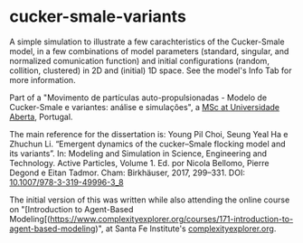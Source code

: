 # cucker-smale-variants

A simple simulation to illustrate a few carachteristics of the Cucker-Smale model, in a few combinations of model parameters (standard, singular, and normalized comunication function) and initial configurations (random, collition, clustered) in 2D and (initial) 1D space. See the model's Info Tab for more information.

Part of a "Movimento de partículas auto-propulsionadas - Modelo de Cucker-Smale e variantes: análise e simulações", a [MSc at Universidade Aberta](https://guiadoscursos.uab.pt/cursos/mestrado-em-estatistica-matematica-e-computacao/), Portugal.

The main reference for the dissertation is:
Young Pil Choi, Seung Yeal Ha e Zhuchun Li. “Emergent dynamics of the cucker–Smale flocking model and its variants”. In: Modeling and Simulation in Science, Engineering and Technology. Active Particles, Volume 1. Ed. por Nicola Bellomo, Pierre Degond e Eitan Tadmor. Cham: Birkhäuser, 2017, 299–331. DOI: [10.1007/978-3-319-49996-3_8](https://doi.org/10.1007/978-3-319-49996-3_8)

The initial version of this was written while also attending the online course on "[Introduction to Agent-Based Modeling[(https://www.complexityexplorer.org/courses/171-introduction-to-agent-based-modeling)", at Santa Fe Institute's [complexityexplorer.org](https://www.complexityexplorer.org).
